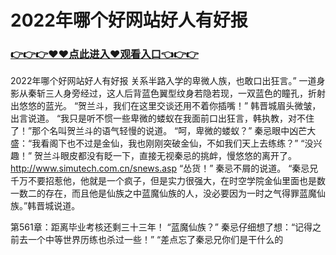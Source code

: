 # 2022年哪个好网站好人有好报

### <a href="https://github.com/asidw/xian/issues/1">👉👉👉♥♥点此进入♥观看入口👈👉👉</a>

2022年哪个好网站好人有好报
关系半路入学的卑微人族，也敢口出狂言。”
    一道身影从秦斩三人身旁经过，这人后背蓝色翼型纹身若隐若现，一双蓝色的瞳孔，折射出悠悠的蓝光。
    “贺兰斗，我们在这里交谈还用不着你插嘴！”
    韩晋城眉头微皱，出言说道。
    “我只是听不惯一些卑微的蝼蚁在我面前口出狂言，韩执教，对不住了！”那个名叫贺兰斗的语气轻慢的说道。
    “呵，卑微的蝼蚁？”
    秦忌眼中凶芒大盛：“我看阁下也不过是金仙，我也刚刚突破金仙，不如我们天上去练练？”
    “没兴趣！”
    贺兰斗眼皮都没有眨一下，直接无视秦忌的挑衅，慢悠悠的离开了。
    http://www.simutech.com.cn/snews.asp
    “怂货！”
    秦忌不屑的说道。
    “秦忌兄千万不要招惹他，他就是一个疯子，但是实力很强大，在时空学院金仙里面也是数一数二的存在，而且他是仙族之中蓝魔仙族的人，没必要因为一时之气得罪蓝魔仙族。”韩晋城说道。

第561章：距离毕业考核还剩三十三年！
    “蓝魔仙族？”
    秦忌仔细想了想：“记得之前去一个中等世界历练也杀过一些！”
    “差点忘了秦忌兄你们是干什么的
